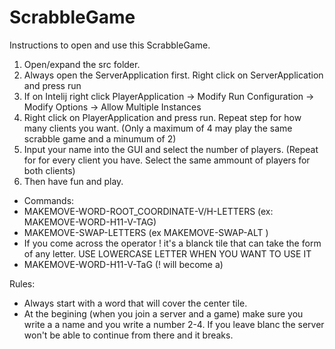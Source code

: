 # ScrabbleGame

Instructions to open and use this ScrabbleGame.

1. Open/expand the src folder.
2. Always open the ServerApplication first. Right click on ServerApplication
   and press run
3. If on Intelij right click PlayerApplication -> Modify Run Configuration
   -> Modify Options -> Allow Multiple Instances
4. Right click on PlayerApplication and press run. Repeat step for how many
   clients you want. (Only a maximum of 4 may play the same scrabble game and 
    a minumum of 2)
5. Input your name into the GUI and select the number of players. (Repeat for
    for every client you have. Select the same ammount of players for both clients)
6. Then have fun and play.

- Commands:
- MAKEMOVE-WORD-ROOT_COORDINATE-V/H-LETTERS (ex: MAKEMOVE-WORD-H11-V-TAG)
- MAKEMOVE-SWAP-LETTERS (ex MAKEMOVE-SWAP-ALT )
- If you come across the operator ! it's a blanck tile that can take the form 
  of any letter. USE LOWERCASE LETTER WHEN YOU WANT TO USE IT
- MAKEMOVE-WORD-H11-V-TaG (! will become a)

Rules:
- Always start with a word that will cover the center tile.
- At the begining (when you join a server and a game) make sure you write a
a name and you write a number 2-4. If you leave blanc the server won't be able
to continue from there and it breaks.
